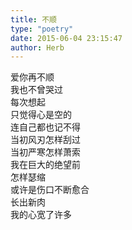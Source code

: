 ```yaml
---  
title: 不顺  
type: "poetry"  
date: 2015-06-04 23:15:47  
author: Herb  
---  
```

爱你再不顺  
我也不曾哭过  
每次想起  
只觉得心是空的  
连自己都也记不得  
当初风刃怎样刮过  
当初严寒怎样萧索  
我在巨大的绝望前  
怎样瑟缩  
或许是伤口不断愈合  
长出新肉  
我的心宽了许多